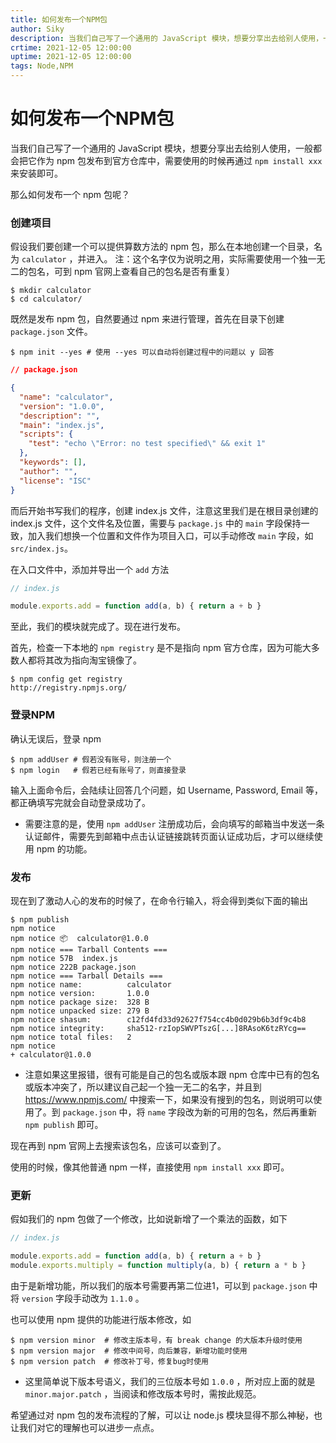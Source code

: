 ```yaml
---
title: 如何发布一个NPM包
author: Siky
description: 当我们自己写了一个通用的 JavaScript 模块，想要分享出去给别人使用，一般都会把它作为 npm 包发布到官方仓库中，需要使用的时候再通过 `npm install xxx` 来安装即可。那么如何发布一个 npm 包呢？
crtime: 2021-12-05 12:00:00
uptime: 2021-12-05 12:00:00
tags: Node,NPM
---
```


# 如何发布一个NPM包

当我们自己写了一个通用的 JavaScript 模块，想要分享出去给别人使用，一般都会把它作为 npm 包发布到官方仓库中，需要使用的时候再通过 `npm install xxx` 来安装即可。

那么如何发布一个 npm 包呢？

### 创建项目

假设我们要创建一个可以提供算数方法的 npm 包，那么在本地创建一个目录，名为 `calculator` ，并进入。
    注：这个名字仅为说明之用，实际需要使用一个独一无二的包名，可到 npm 官网上查看自己的包名是否有重复）
``` shell
$ mkdir calculator
$ cd calculator/
```

既然是发布 npm 包，自然要通过 npm 来进行管理，首先在目录下创建 `package.json` 文件。
``` shell
$ npm init --yes # 使用 --yes 可以自动将创建过程中的问题以 y 回答
```
``` json
// package.json

{
  "name": "calculator",
  "version": "1.0.0",
  "description": "",
  "main": "index.js",
  "scripts": {
    "test": "echo \"Error: no test specified\" && exit 1"
  },
  "keywords": [],
  "author": "",
  "license": "ISC"
}
```

而后开始书写我们的程序，创建 index.js 文件，注意这里我们是在根目录创建的 index.js 文件，这个文件名及位置，需要与 `package.js` 中的 `main` 字段保持一致，加入我们想换一个位置和文件作为项目入口，可以手动修改 `main` 字段，如 `src/index.js`。

在入口文件中，添加并导出一个 `add` 方法
``` js
// index.js

module.exports.add = function add(a, b) { return a + b }
```

至此，我们的模块就完成了。现在进行发布。

首先，检查一下本地的 `npm registry` 是不是指向 npm 官方仓库，因为可能大多数人都将其改为指向淘宝镜像了。
``` shell
$ npm config get registry
http://registry.npmjs.org/
```

### 登录NPM

确认无误后，登录 npm
``` shell
$ npm addUser # 假若没有账号，则注册一个
$ npm login   # 假若已经有账号了，则直接登录
```

输入上面命令后，会陆续让回答几个问题，如 Username, Password, Email 等，都正确填写完就会自动登录成功了。
- 需要注意的是，使用 `npm addUser` 注册成功后，会向填写的邮箱当中发送一条认证邮件，需要先到邮箱中点击认证链接跳转页面认证成功后，才可以继续使用 npm 的功能。

### 发布

现在到了激动人心的发布的时候了，在命令行输入，将会得到类似下面的输出
``` shell
$ npm publish
npm notice 
npm notice 📦  calculator@1.0.0
npm notice === Tarball Contents === 
npm notice 57B  index.js    
npm notice 222B package.json
npm notice === Tarball Details === 
npm notice name:          calculator                                
npm notice version:       1.0.0                                   
npm notice package size:  328 B                                   
npm notice unpacked size: 279 B                                   
npm notice shasum:        c12fd4fd33d92627f754cc4b0d029b6b3df9c4b8
npm notice integrity:     sha512-rzIopSWVPTszG[...]8RAsoK6tzRYcg==
npm notice total files:   2                                       
npm notice 
+ calculator@1.0.0
```

- 注意如果这里报错，很有可能是自己的包名或版本跟 npm 仓库中已有的包名或版本冲突了，所以建议自己起一个独一无二的名字，并且到 https://www.npmjs.com/ 中搜索一下，如果没有搜到的包名，则说明可以使用了。到 `package.json` 中，将 `name` 字段改为新的可用的包名，然后再重新 `npm publish` 即可。

现在再到 npm 官网上去搜索该包名，应该可以查到了。

使用的时候，像其他普通 npm 一样，直接使用 `npm install xxx` 即可。

### 更新

假如我们的 npm 包做了一个修改，比如说新增了一个乘法的函数，如下
``` js
// index.js

module.exports.add = function add(a, b) { return a + b }
module.exports.multiply = function multiply(a, b) { return a * b }
```

由于是新增功能，所以我们的版本号需要再第二位进1️，可以到 `package.json` 中将 `version` 字段手动改为 `1.1.0` 。

也可以使用 npm 提供的功能进行版本修改，如
``` shell
$ npm version minor  # 修改主版本号，有 break change 的大版本升级时使用
$ npm version major  # 修改中间号，向后兼容，新增功能时使用
$ npm version patch  # 修改补丁号，修复bug时使用
```

- 这里简单说下版本号语义，我们的三位版本号如 `1.0.0` ，所对应上面的就是 `minor.major.patch` ，当阅读和修改版本号时，需按此规范。

希望通过对 npm 包的发布流程的了解，可以让 node.js 模块显得不那么神秘，也让我们对它的理解也可以进步一点点。
